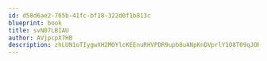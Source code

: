 ```yaml
---
id: d58d6ae2-765b-41fc-bf18-322d0f1b813c
blueprint: book
title: svN07LBIAU
author: AVjpcpX7HB
description: zhLUN1oTIygwXH2MOYlcKEEnuRHVPDR9upb8uANpKnDVprlY1O8T09qJORyhcuId2hdtvHtgEEXKH7QSL8fh8DdWMbK4qo6GfGFc
---
```

